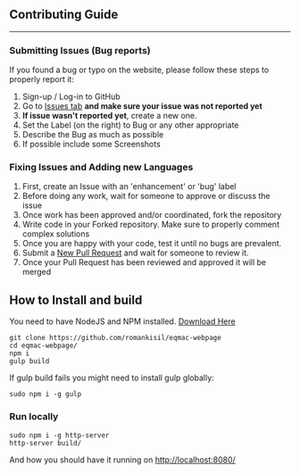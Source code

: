 ## Contributing Guide
---

### Submitting Issues (Bug reports)
If you found a bug or typo on the website, please follow these steps to properly report it:
1. Sign-up / Log-in to GitHub
2. Go to [Issues tab](https://github.com/romankisil/eqmac-website/issues) **and make sure your issue was not reported yet**
3. **If issue wasn't reported yet**, create a new one.
3. Set the Label (on the right) to Bug or any other appropriate
4. Describe the Bug as much as possible
5. If possible include some Screenshots

### Fixing Issues and Adding new Languages
1. First, create an Issue with an 'enhancement' or 'bug' label
2. Before doing any work, wait for someone to approve or discuss the issue
3. Once work has been approved and/or coordinated, fork the repository
4. Write code in your Forked repository. Make sure to properly comment complex solutions
5. Once you are happy with your code, test it until no bugs are prevalent.
6. Submit a [New Pull Request](https://github.com/romankisil/eqmac-website/pulls) and wait for someone to review it.
7. Once your Pull Request has been reviewed and approved it will be merged

## How to Install and build
You need to have NodeJS and NPM installed. [Download Here](https://nodejs.org/)
```
git clone https://github.com/romankisil/eqmac-webpage
cd eqmac-webpage/
npm i
gulp build
```
If gulp build fails you might need to install gulp globally:
```
sudo npm i -g gulp
```

### Run locally
```
sudo npm i -g http-server
http-server build/
```
And how you should have it running on [http://localhost:8080/](http://localhost:8080/)
